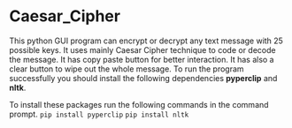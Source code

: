 # Caesar_Cipher
This python GUI program can encrypt or decrypt any text message with 25 possible keys. It uses mainly Caesar Cipher technique to code or decode the message. It has copy paste button for better interaction. It has also a clear button to wipe out the whole message.
To run the program successfully you should install the following dependencies **pyperclip** and **nltk**.

To install these packages run the following commands in the command prompt.
`pip install pyperclip`
`pip install nltk`
